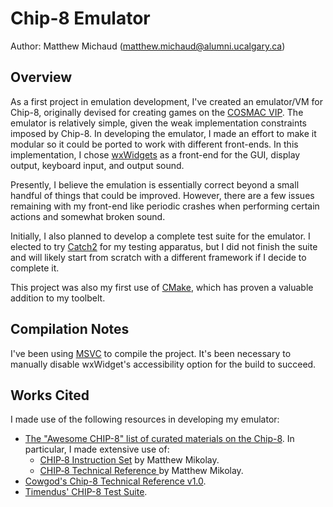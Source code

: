 # Chip-8 Emulator
Author: Matthew Michaud (matthew.michaud@alumni.ucalgary.ca)

## Overview
As a first project in emulation development, I've created an emulator/VM for Chip-8, originally devised for creating games on the [COSMAC VIP](https://en.wikipedia.org/wiki/COSMAC_VIP). The emulator is relatively simple, given the weak implementation constraints imposed by Chip-8. In developing the emulator, I made an effort to make it modular so it could be ported to work with different front-ends. In this implementation, I chose [wxWidgets](https://www.wxwidgets.org/) as a front-end for the GUI, display output, keyboard input, and output sound.

Presently, I believe the emulation is essentially correct beyond a small handful of things that could be improved. However, there are a few issues remaining with my front-end like periodic crashes when performing certain actions and somewhat broken sound.

Initially, I also planned to develop a complete test suite for the emulator. I elected to try [Catch2](https://github.com/catchorg/Catch2) for my testing apparatus, but I did not finish the suite and will likely start from scratch with a different framework if I decide to complete it.

This project was also my first use of [CMake](https://cmake.org/), which has proven a valuable addition to my toolbelt.

## Compilation Notes
I've been using [MSVC](https://visualstudio.microsoft.com/vs/community/) to compile the project. It's been necessary to manually disable wxWidget's accessibility option for the build to succeed.

## Works Cited
I made use of the following resources in developing my emulator:
- [The "Awesome CHIP-8" list of curated materials on the Chip-8](https://chip-8.github.io/links/). In particular, I made extensive use of:
  - [CHIP‐8 Instruction Set](https://github.com/mattmikolay/chip-8/wiki/CHIP%E2%80%908-Instruction-Set) by Matthew Mikolay.
  - [CHIP‐8 Technical Reference
](https://github.com/mattmikolay/chip-8/wiki/CHIP%E2%80%908-Technical-Reference) by Matthew Mikolay.
- [Cowgod's Chip-8 Technical Reference v1.0](http://devernay.free.fr/hacks/chip8/.C8TECH10.HTM#3.1).
- [Timendus' CHIP-8 Test Suite](https://github.com/Timendus/chip8-test-suite).

